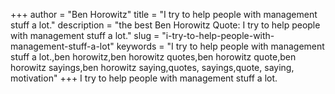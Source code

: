 +++
author = "Ben Horowitz"
title = "I try to help people with management stuff a lot."
description = "the best Ben Horowitz Quote: I try to help people with management stuff a lot."
slug = "i-try-to-help-people-with-management-stuff-a-lot"
keywords = "I try to help people with management stuff a lot.,ben horowitz,ben horowitz quotes,ben horowitz quote,ben horowitz sayings,ben horowitz saying,quotes, sayings,quote, saying, motivation"
+++
I try to help people with management stuff a lot.
